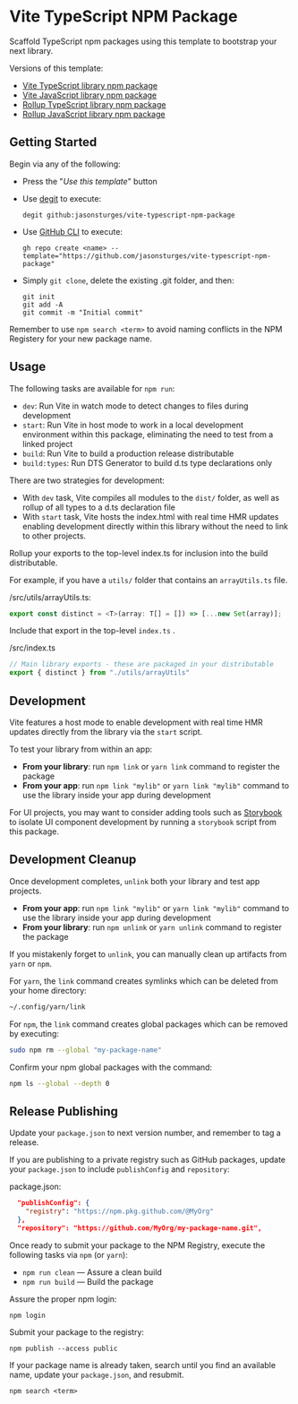# Vite TypeScript NPM Package

Scaffold TypeScript npm packages using this template to bootstrap your next library.

Versions of this template:
- [Vite TypeScript library npm package](https://github.com/jasonsturges/vite-typescript-npm-package)
- [Vite JavaScript library npm package](https://github.com/jasonsturges/vite-npm-package)
- [Rollup TypeScript library npm package](https://github.com/jasonsturges/typescript-npm-package)
- [Rollup JavaScript library npm package](https://github.com/jasonsturges/npm-package-boilerplate)


## Getting Started

Begin via any of the following:

- Press the "*Use this template*" button

- Use [degit](https://github.com/Rich-Harris/degit) to execute:

    ```
    degit github:jasonsturges/vite-typescript-npm-package
    ```

- Use [GitHub CLI](https://cli.github.com/) to execute:

    ```
    gh repo create <name> --template="https://github.com/jasonsturges/vite-typescript-npm-package"
    ```

- Simply `git clone`, delete the existing .git folder, and then:

    ```
    git init
    git add -A
    git commit -m "Initial commit"
    ````

Remember to use `npm search <term>` to avoid naming conflicts in the NPM Registery for your new package name.


## Usage

The following tasks are available for `npm run`:

- `dev`: Run Vite in watch mode to detect changes to files during development
- `start`: Run Vite in host mode to work in a local development environment within this package, eliminating the need to test from a linked project
- `build`: Run Vite to build a production release distributable
- `build:types`: Run DTS Generator to build d.ts type declarations only

There are two strategies for development:

- With `dev` task, Vite compiles all modules to the `dist/` folder, as well as rollup of all types to a d.ts declaration file
- With `start` task, Vite hosts the index.html with real time HMR updates enabling development directly within this library without the need to link to other projects.

Rollup your exports to the top-level index.ts for inclusion into the build distributable.

For example, if you have a `utils/` folder that contains an `arrayUtils.ts` file.

/src/utils/arrayUtils.ts:
```ts
export const distinct = <T>(array: T[] = []) => [...new Set(array)];
```

Include that export in the top-level `index.ts` .

/src/index.ts
```ts
// Main library exports - these are packaged in your distributable
export { distinct } from "./utils/arrayUtils"
```



## Development

Vite features a host mode to enable development with real time HMR updates directly from the library via the `start` script.

To test your library from within an app:

- **From your library**: run `npm link` or `yarn link` command to register the package
- **From your app**: run `npm link "mylib"` or `yarn link "mylib"` command to use the library inside your app during development

For UI projects, you may want to consider adding tools such as [Storybook](https://storybook.js.org/) to isolate UI component development by running a `storybook` script from this package.


## Development Cleanup

Once development completes, `unlink` both your library and test app projects.

- **From your app**: run `npm link "mylib"` or `yarn link "mylib"` command to use the library inside your app during development
- **From your library**: run `npm unlink` or `yarn unlink` command to register the package

If you mistakenly forget to `unlink`, you can manually clean up artifacts from `yarn` or `npm`.

For `yarn`, the `link` command creates symlinks which can be deleted from your home directory:
```bash
~/.config/yarn/link
```

For `npm`, the `link` command creates global packages which can be removed by executing:
```bash
sudo npm rm --global "my-package-name"
```

Confirm your npm global packages with the command:
```bash
npm ls --global --depth 0
```


## Release Publishing

Update your `package.json` to next version number, and remember to tag a release.

If you are publishing to a private registry such as GitHub packages, update your `package.json` to include `publishConfig` and `repository`:

package.json:
```json
  "publishConfig": {
    "registry": "https://npm.pkg.github.com/@MyOrg"
  },
  "repository": "https://github.com/MyOrg/my-package-name.git",
```

Once ready to submit your package to the NPM Registry, execute the following tasks via `npm` (or `yarn`):

- `npm run clean` &mdash; Assure a clean build
- `npm run build` &mdash; Build the package

Assure the proper npm login:

```
npm login
```

Submit your package to the registry:

```
npm publish --access public
```

If your package name is already taken, search until you find an available name, update your `package.json`, and resubmit.

```
npm search <term>
```
